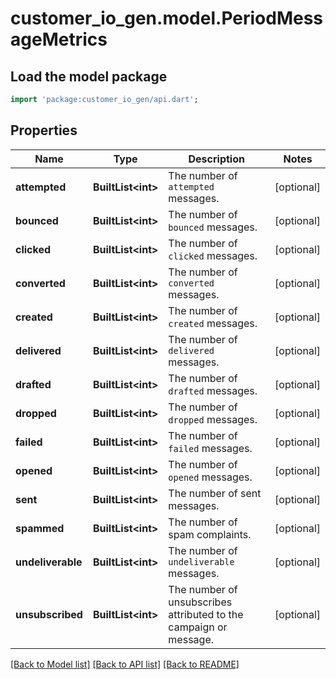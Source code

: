 # customer_io_gen.model.PeriodMessageMetrics

## Load the model package
```dart
import 'package:customer_io_gen/api.dart';
```

## Properties
Name | Type | Description | Notes
------------ | ------------- | ------------- | -------------
**attempted** | **BuiltList&lt;int&gt;** | The number of `attempted` messages. | [optional] 
**bounced** | **BuiltList&lt;int&gt;** | The number of `bounced` messages. | [optional] 
**clicked** | **BuiltList&lt;int&gt;** | The number of `clicked` messages. | [optional] 
**converted** | **BuiltList&lt;int&gt;** | The number of `converted` messages. | [optional] 
**created** | **BuiltList&lt;int&gt;** | The number of `created` messages. | [optional] 
**delivered** | **BuiltList&lt;int&gt;** | The number of `delivered` messages. | [optional] 
**drafted** | **BuiltList&lt;int&gt;** | The number of `drafted` messages. | [optional] 
**dropped** | **BuiltList&lt;int&gt;** | The number of `dropped` messages. | [optional] 
**failed** | **BuiltList&lt;int&gt;** | The number of `failed` messages. | [optional] 
**opened** | **BuiltList&lt;int&gt;** | The number of `opened` messages. | [optional] 
**sent** | **BuiltList&lt;int&gt;** | The number of sent messages. | [optional] 
**spammed** | **BuiltList&lt;int&gt;** | The number of spam complaints. | [optional] 
**undeliverable** | **BuiltList&lt;int&gt;** | The number of `undeliverable` messages. | [optional] 
**unsubscribed** | **BuiltList&lt;int&gt;** | The number of unsubscribes attributed to the campaign or message. | [optional] 

[[Back to Model list]](../README.md#documentation-for-models) [[Back to API list]](../README.md#documentation-for-api-endpoints) [[Back to README]](../README.md)


